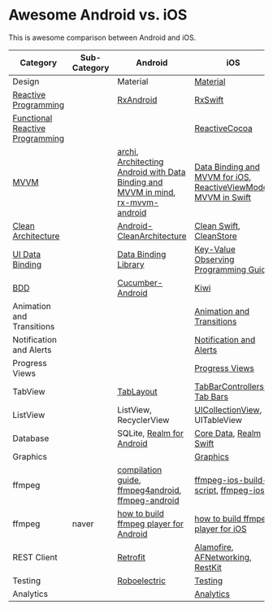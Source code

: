 # Awesome Android vs. iOS

This is awesome comparison between Android and iOS.

| Category | Sub-Category | Android | iOS |
| --- | --- | --- | --- |
| Design |  | Material | [Material](https://github.com/cjwirth/awesome-ios-ui#material-design) |
| [Reactive Programming](https://en.wikipedia.org/wiki/Reactive_programming) | | [RxAndroid](https://github.com/ReactiveX/RxAndroid) | [RxSwift](https://github.com/ReactiveX/RxSwift) |
| [Functional Reactive Programming](https://en.wikipedia.org/wiki/Functional_reactive_programming) | | | [ReactiveCocoa](https://github.com/ReactiveCocoa/ReactiveCocoa) |
| [MVVM](https://en.wikipedia.org/wiki/Model%E2%80%93view%E2%80%93viewmodel) | | [archi](https://github.com/ivacf/archi), [Architecting Android with Data Binding and MVVM in mind](https://medium.cobeisfresh.com/architecting-android-with-data-binding-and-mvvm-in-mind-8874bbec0b0d#.9sgim8js1), [rx-mvvm-android](https://github.com/ffgiraldez/rx-mvvm-android) | [Data Binding and MVVM for iOS](https://github.com/markohlebar/BIND), [ReactiveViewModel](https://github.com/ReactiveCocoa/ReactiveViewModel), [MVVM in Swift](http://artsy.github.io/blog/2015/09/24/mvvm-in-swift/) |
| [Clean Architecture](https://8thlight.com/blog/uncle-bob/2012/08/13/the-clean-architecture.html) | | [Android-CleanArchitecture](https://github.com/android10/Android-CleanArchitecture) | [Clean Swift](http://clean-swift.com/clean-swift-ios-architecture/), [CleanStore](https://github.com/Clean-Swift/CleanStore) |
| [UI Data Binding](https://en.wikipedia.org/wiki/UI_data_binding) | | [Data Binding Library](https://developer.android.com/topic/libraries/data-binding/index.html) | [Key-Value Observing Programming Guide](https://developer.apple.com/library/ios/documentation/Cocoa/Conceptual/KeyValueObserving/KeyValueObserving.html) |
| [BDD](https://en.wikipedia.org/wiki/Behavior-driven_development) | | [Cucumber-Android](https://github.com/cucumber/cucumber-jvm/tree/master/android) | [Kiwi](https://github.com/kiwi-bdd/Kiwi) |
| Animation and Transitions | | | [Animation and Transitions](https://github.com/cjwirth/awesome-ios-ui#animations-and-transitions) |
| Notification and Alerts | | | [Notification and Alerts](https://github.com/cjwirth/awesome-ios-ui#notifications-and-alerts) |
| Progress Views | | | [Progress Views](https://github.com/cjwirth/awesome-ios-ui#progress-views) |
| TabView | | [TabLayout](https://developer.android.com/reference/android/support/design/widget/TabLayout.html) | [TabBarControllers](https://developer.apple.com/library/ios/documentation/WindowsViews/Conceptual/ViewControllerCatalog/Chapters/TabBarControllers.html), [Tab Bars](https://github.com/cjwirth/awesome-ios-ui#tab-bars) |
| ListView | | ListView, RecyclerView | [UICollectionView](https://developer.apple.com/library/ios/documentation/UIKit/Reference/UICollectionView_class/), UITableView |
| Database | | SQLite, [Realm for Android](https://realm.io/news/realm-for-android/) | [Core Data](https://github.com/vsouza/awesome-ios#core-data), [Realm Swift](https://realm.io/docs/swift/latest/) |
| Graphics | | | [Graphics](https://github.com/vsouza/awesome-ios#graphics)|
| ffmpeg | | [compilation guide](https://trac.ffmpeg.org/wiki/CompilationGuide/Android), [ffmpeg4android](https://sourceforge.net/projects/ffmpeg4android/), [ffmpeg-android](https://github.com/Yelp/ffmpeg-android) | [ffmpeg-ios-build-script](https://github.com/kewlbear/FFmpeg-iOS-build-script), [ffmpeg-ios](https://github.com/chrisballinger/FFmpeg-iOS) |
| ffmpeg | naver | [how to build ffmpeg player for Android](http://d2.naver.com/helloworld/8794) | [how to build ffmpeg player for iOS](http://d2.naver.com/helloworld/1207) |
| REST Client | | [Retrofit](http://square.github.io/retrofit/) | [Alamofire](https://github.com/Alamofire/Alamofire), [AFNetworking](https://github.com/AFNetworking/AFNetworking), [RestKit](https://github.com/RestKit/RestKit)|
| Testing | | [Roboelectric](http://robolectric.org/) | [Testing](https://github.com/vsouza/awesome-ios#testing) |
| Analytics | | | [Analytics](https://github.com/vsouza/awesome-ios#analytics) |
